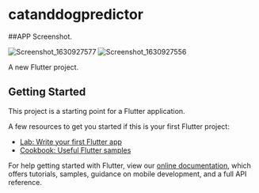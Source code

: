 
# catanddogpredictor

##APP Screenshot.

![Screenshot_1630927577](https://user-images.githubusercontent.com/50176908/132216422-e6fa8450-8c85-4998-8168-b99d0bdd5e10.png)
![Screenshot_1630927556](https://user-images.githubusercontent.com/50176908/132216429-f2d98b7f-c59b-468d-8436-9f97983add40.png)

A new Flutter project.

## Getting Started

This project is a starting point for a Flutter application.

A few resources to get you started if this is your first Flutter project:

- [Lab: Write your first Flutter app](https://flutter.dev/docs/get-started/codelab)
- [Cookbook: Useful Flutter samples](https://flutter.dev/docs/cookbook)

For help getting started with Flutter, view our
[online documentation](https://flutter.dev/docs), which offers tutorials,
samples, guidance on mobile development, and a full API reference.

